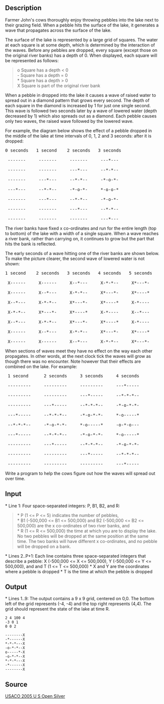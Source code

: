 <h2>Description</h2><p>Farmer John's cows thoroughly enjoy throwing pebbles into the lake next to their grazing field. When a pebble hits the surface of the lake, it generates a wave that propagates across the surface of the lake.
</p>
The surface of the lake is represented by a large grid of squares. The water at each square is at some depth, which is determined by the interaction of the waves.  Before any pebbles are dropped, every square (except those on the original river banks) has a depth of 0.  When displayed, each square will be represented as follows:
<blockquote>o Square has a depth &lt; 0
<br>- Square has a depth = 0
<br>* Square has a depth &gt; 0
<br>X Square is part of the original river bank</blockquote><p>
</p>When a pebble in dropped into the lake it causes a wave of raised water to spread out in a diamond pattern that grows every second. The depth of each square in the diamond is increased by 1 for just one single second. This wave is followed two seconds later by a wave of lowered water (depth decreased by 1) which also spreads out as a diamond.  Each pebble causes only two waves, the raised wave followed by the lowered wave.

For example, the diagram below shows the effect of a pebble dropped in the middle of the lake at time intervals of 0, 1, 2 and 3 seconds:
after it is dropped:
<pre>0 seconds   1 second    2 seconds   3 seconds
<br> -------     -------     -------     ---*---
<br> -------     -------     ---*---     --*-*--
<br> -------     ---*---     --*-*--     -*-o-*-
<br> ---*---     --*-*--     -*-o-*-     *-o-o-*
<br> -------     ---*---     --*-*--     -*-o-*-
<br> -------     -------     ---*---     --*-*--
<br> -------     -------     -------     ---*---</pre><p>
</p>The river banks have fixed x co-ordinates and run for the entire length (top to bottom) of the lake with a width of a single square. When a wave reaches a river bank, rather than carrying on, it continues to grow but the part that hits the bank is reflected.

The early seconds of a wave hitting one of the river banks are shown below. To make the picture clearer, the second wave of lowered water is not shown:
<pre>1 second    2 seconds   3 seconds   4 seconds   5 seconds
<br> X------     X------     X--*---     X-*-*--     X*---*-
<br> X------     X--*---     X-*-*--     X*---*-     X*----*
<br> X--*---     X-*-*--     X*---*-     X*----*     X-*----
<br> X-*-*--     X*---*-     X*----*     X-*----     X--*---
<br> X--*---     X-*-*--     X*---*-     X*----*     X-*----
<br> X------     X--*---     X-*-*--     X*---*-     X*----*
<br> X------     X------     X--*---     X-*-*--     X*---*-</pre><p>
</p>When sections of waves meet they have no effect on the way each other propagates. In other words, at the next clock tick the waves will grow as though there was no encounter. Note however that their effects are combined on the lake.  For example:
<pre> 1 second      2 seconds     3 seconds     4 seconds
<br> ---------     ---------     ---------     ---*-----
<br> ---------     ---------     ---*-----     --*-*-*--
<br> ---------     ---*-----     --*-*-*--     -*-o-*-*-
<br> ---*-----     --*-*-*--     -*-o-*-*-     *-o-----*
<br> --*-*-*--     -*-o-*-*-     *-o-----*     -o-*-o---
<br> ---*-----     --*-*-*--     -*-o-*-*-     *-o-----*
<br> ---------     ---*-----     --*-*-*--     -*-o-*-*-
<br> ---------     ---------     ---*-----     --*-*-*--
<br> ---------     ---------     ---------     ---*-----</pre><p>
</p>Write a program to help the cows figure out how the waves will spread out over time.<h2>Input</h2><p>* Line 1: Four space-separated integers: P, B1, B2, and R:
</p><blockquote>* P (1 &lt;= P &lt;= 5) indicates the number of pebbles,
<br>* B1 (-500,000 &lt;= B1 &lt;= 500,000) and B2 (-500,000 &lt;= B2 &lt;= 500,000) are the x co-ordinates of two river banks, and
<br>* R (1 &lt;= R &lt;= 500,000) the time at which you are to display the lake.
<br>No two pebbles will be dropped at the same position at the same time.  The two banks will have different x co-ordinates, and no pebble will be dropped on a bank.</blockquote><p>
</p>* Lines 2..P+1: Each line contains three space-separated integers that describe a pebble: X (-500,000 &lt;= X &lt;= 500,000), Y (-500,000 &lt;= Y &lt;= 500,000), and and T (1 &lt;= T &lt;= 500,000)
      * X and Y are the coordinates where a pebble is dropped
      * T is the time at which the pebble is dropped<h2>Output</h2><p>* Lines 1..9: The output contains a 9 x 9 grid, centered on 0,0. The bottom left of the grid represents (-4, -4) and the top right represents (4,4). The grid should represent the state of the lake at time R.</p><pre><code class="language-input1">2 4 100 4
-3 0 1
0 0 2
</code></pre><pre><code class="language-output1">--------X
-*------X
*-*-*---X
-o-*-*--X
o-----*-X
-o-*-*--X
*-*-*---X
-*------X
--------X
</code></pre><h2>Source</h2><a href="searchproblem?field=source&amp;key=USACO+2005+U+S+Open+Silver">USACO 2005 U S Open Silver</a>